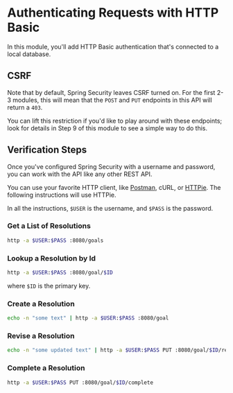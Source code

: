 # Authenticating Requests with HTTP Basic

In this module, you'll add HTTP Basic authentication that's connected to a local database.

## CSRF

Note that by default, Spring Security leaves CSRF turned on. 
For the first 2-3 modules, this will mean that the `POST` and `PUT` endpoints in this API will return a `403`.

You can lift this restriction if you'd like to play around with these endpoints; look for details in Step 9 of this module to see a simple way to do this. 

## Verification Steps

Once you've configured Spring Security with a username and password, you can work with the API like any other REST API.

You can use your favorite HTTP client, like [Postman](https://getpostman.com), cURL, or [HTTPie](https://httpie.org). The following instructions will use HTTPie.

In all the instructions, `$USER` is the username, and `$PASS` is the password.

### Get a List of Resolutions
```bash
http -a $USER:$PASS :8080/goals
```
### Lookup a Resolution by Id
```bash
http -a $USER:$PASS :8080/goal/$ID
```
where `$ID` is the primary key.
### Create a Resolution
```bash
echo -n "some text" | http -a $USER:$PASS :8080/goal
```
### Revise a Resolution
```bash
echo -n "some updated text" | http -a $USER:$PASS PUT :8080/goal/$ID/revise
```
### Complete a Resolution
```bash
http -a $USER:$PASS PUT :8080/goal/$ID/complete
```